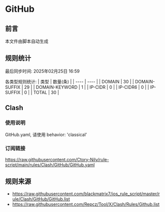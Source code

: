 # GitHub

## 前言
本文件由脚本自动生成

## 规则统计
最后同步时间: 2025年02月25日 16:59

各类型规则统计:
| 类型 | 数量(条)  | 
| ---- | ----  |
| DOMAIN | 30 | 
| DOMAIN-SUFFIX | 29 | 
| DOMAIN-KEYWORD | 1 | 
| IP-CIDR | 0 | 
| IP-CIDR6 | 0 | 
| IP-SUFFIX | 0 | 
| TOTAL | 30 | 
## Clash 
### 使用说明 
GitHub.yaml, 请使用 behavior: 'classical' 
### 订阅链接 
https://raw.githubusercontent.com/Ctory-Nily/rule-script/main/rules/Clash/GitHub/GitHub.yaml 
## 规则来源 
- https://raw.githubusercontent.com/blackmatrix7/ios_rule_script/master/rule/Clash/GitHub/GitHub.list 
- https://raw.githubusercontent.com/Repcz/Tool/X/Clash/Rules/Github.list 
